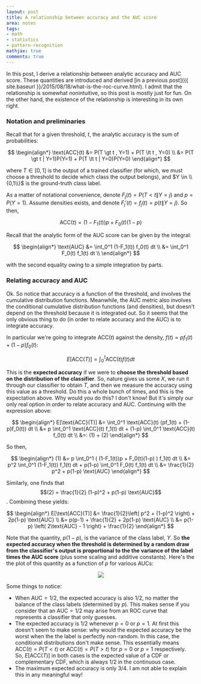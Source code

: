 ```yaml
---
layout: post
title: A relationship between accuracy and the AUC score
area: notes
tags:
- math 
- statistics
- pattern-recognition
mathjax: true
comments: true
---
```


In this post, I derive a relationship between analytic accuracy and $\text{AUC}$ score. These quantities are introduced and derived [in a previous post]({{ site.baseurl }}/2015/08/18/what-is-the-roc-curve.html). I admit that the relationship is somewhat nonintuitive, so this post is mostly just for fun. On the other hand, the existence of the relationship is interesting in its own right.

### Notation and preliminaries 

Recall that for a given threshold, $t$, the analytic accuracy is the sum of probabilities:

$$
\begin{align*}
    \text{ACC}(t) &= P(T \gt t , Y=1) + P(T \lt t , Y=0) \\
                  &= P(T \gt t | Y=1)P(Y=1) + P(T \lt t | Y=0)P(Y=0)
\end{align*}
$$

where $T \in [0,1]$ is the output of a trained classifier (for which, we must choose a threshold to decide which class the output belongs), and $Y \in \\{0,1\\}$ is the ground-truth class label.

As a matter of notational convenience, denote $F_j(t) = P(T \lt t \| Y=j)$ and $p = P(Y=1)$. Assume densities exists, and denote $F_j'(t) = f_j(t) = p(t \| Y=j)$. So then,

$$
    \text{ACC}(t) = (1-F_1(t))p + F_0(t)(1-p)
$$

Recall that the analytic form of the AUC score can be given by the integral:

$$
\begin{align*}
    \text{AUC} &= \int_0^1 (1-F_1(t)) f_0(t) dt \\
               &= \int_0^1 F_0(t) f_1(t) dt \\
\end{align*}
$$

with the second equality owing to a simple integration by parts.

### Relating accuracy and AUC

Ok. So notice that accuracy is a function of the threshold, and involves the cumulative distribution functions. Meanwhile, the $\text{AUC}$ metric also involves the conditional cumulative distribution functions (and densities), but doesn't depend on the threshold because it is integrated out. So it seems that the only obvious thing to do (in order to relate accuracy and the $\text{AUC}$) is to integrate accuracy.

In particular we're going to integrate $\text{ACC}(t)$ against the density, $f(t) = pf_1(t) + (1-p)f_0(t)$:

$$
    E[\text{ACC}(T)] = \int_0^1 \text{ACC}(t) f(t) dt
$$

This is the **expected accuracy** if we were to **choose the threshold based on the distribution of the classifier**. So, nature gives us some $X$, we run it through our classifier to obtain $T$, and then we measure the accuracy using this value as a threshold. Do this a whole bunch of times, and this is the expectation above. Why would you do this? I don't know! But it's simply our only real option in order to relate accuracy and AUC. Continuing with the expression above:

$$
\begin{align*}
    E[\text{ACC}(T)] &= \int_0^1 \text{ACC}(t) (pf_1(t) + (1-p)f_0(t)) dt \\
                     &= p \int_0^1 \text{ACC}(t) f_1(t) dt + (1-p) \int_0^1 \text{ACC}(t) f_0(t) dt \\
                     &=: (1) + (2)
\end{align*}
$$

So then,

$$
\begin{align*}
    (1) &= p \int_0^1 ( (1-F_1(t))p + F_0(t)(1-p) ) f_1(t) dt \\
        &= p^2 \int_0^1 (1-F_1(t)) f_1(t) dt + p(1-p) \int_0^1 F_0(t) f_1(t) dt \\
        &= \frac{1}{2} p^2 + p(1-p) \text{AUC}
\end{align*}
$$

Similarly, one finds that $$(2) = \frac{1}{2} (1-p)^2 + p(1-p) \text{AUC}$$. Combining these yields:

$$
\begin{align*}
    E[\text{ACC}(T)] &= \frac{1}{2}\left( p^2 + (1-p)^2 \right) + 2p(1-p) \text{AUC} \\
                     &= p(p-1) + \frac{1}{2} + 2p(1-p) \text{AUC} \\
                     &= p(1-p) \left( 2\text{AUC} - 1 \right) + \frac{1}{2}
\end{align*}
$$

Note that the quantity, $p(1-p)$, is the variance of the class label, $Y$. So **the expected accuracy when the threshold is determined by a random draw from the classifier's output is proportional to the the variance of the label times the $\text{AUC}$ score** (plus some scaling and additive constants). Here's the the plot of this quantity as a function of $p$ for various $\text{AUC}$s:

<div style="text-align:center">
    <img src="{{ site.baseurl }}/images/acc-auc-relate.png">
</div>

Some things to notice:

* When $\text{AUC}=1/2$, the expected accuracy is also $1/2$, no matter the balance of the class labels (determined by $p$). This makes sense if you consider that an $\text{AUC}=1/2$ may arise from an ROC curve that represents a classifier that only guesses.
* The expected accuracy is $1/2$ whenever $p=0$ or $p=1$. At first this doesn't seem to make sense: why would the expected accuracy be the worst when the the label is perfectly non-random. In this case, the conditional distributions don't make sense. This essentially means $\text{ACC}(t)=P(T \lt t)$ or $\text{ACC}(t)=P(T \gt t)$ for $p=0$ or $p=1$ respectively. So, $E[\text{ACC}(T)]$ in both cases is the expected value of a CDF or complementary CDF, which is always $1/2$ in the continuous case.
* The maximum expected accuracy is only $3/4$. I am not able to explain this in any meaningful way!
